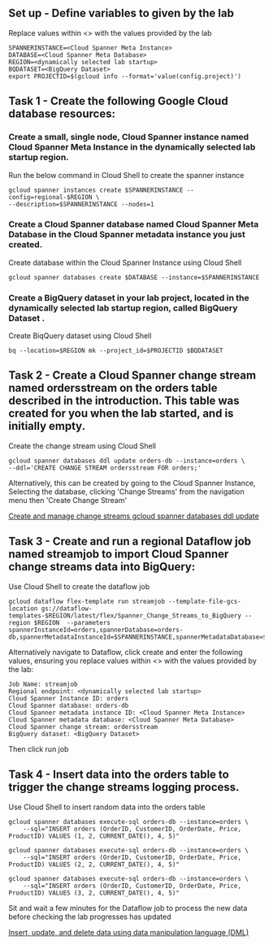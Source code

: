 ## Set up - Define variables to given by the lab
Replace values within <> with the values provided by the lab
```
SPANNERINSTANCE=<Cloud Spanner Meta Instance>
DATABASE=<Cloud Spanner Meta Database>
REGION=<dynamically selected lab startup>
BQDATASET=<BigQuery Dataset>
export PROJECTID=$(gcloud info --format='value(config.project)')
```

## Task 1  - Create the following Google Cloud database resources:  
### Create a small, single node, Cloud Spanner instance named Cloud Spanner Meta Instance in the dynamically selected lab startup region.
Run the below command in Cloud Shell to create the spanner instance
```
gcloud spanner instances create $SPANNERINSTANCE --config=regional-$REGION \
--description=$SPANNERINSTANCE --nodes=1
```  
### Create a Cloud Spanner database named Cloud Spanner Meta Database in the Cloud Spanner metadata instance you just created.
Create database within the Cloud Spanner Instance using Cloud Shell
```
gcloud spanner databases create $DATABASE --instance=$SPANNERINSTANCE
```  

### Create a BigQuery dataset in your lab project, located in the dynamically selected lab startup region, called BigQuery Dataset .
Create BiqQuery dataset using Cloud Shell
```
bq --location=$REGION mk --project_id=$PROJECTID $BQDATASET
```  
## Task 2  - Create a Cloud Spanner change stream named ordersstream on the orders table described in the introduction. This table was created for you when the lab started, and is initially empty.
Create the change stream using Cloud Shell
```
gcloud spanner databases ddl update orders-db --instance=orders \
--ddl='CREATE CHANGE STREAM ordersstream FOR orders;'
```  
Alternatively, this can be created by going to the Cloud Spanner Instance, Selecting the database, clicking 'Change Streams' from the navigation menu then 'Create Change Stream'

[Create and manage change streams ](https://cloud.google.com/spanner/docs/change-streams/manage)
[gcloud spanner databases ddl update](https://cloud.google.com/sdk/gcloud/reference/spanner/databases/ddl/update)

## Task 3 - Create and run a regional Dataflow job named streamjob to import Cloud Spanner change streams data into BigQuery:
Use Cloud Shell to create the dataflow job
```
gcloud dataflow flex-template run streamjob --template-file-gcs-location gs://dataflow-templates-$REGION/latest/flex/Spanner_Change_Streams_to_BigQuery --region $REGION  --parameters spannerInstanceId=orders,spannerDatabase=orders-db,spannerMetadataInstanceId=$SPANNERINSTANCE,spannerMetadataDatabase=$DATABASE,spannerChangeStreamName=ordersstream,bigQueryDataset=$BQDATASET
```  
Alternatively navigate to Dataflow, click create and enter the following values, ensuring you replace values within <> with the values provided by the lab:
```
Job Name: streamjob 
Regional endpoint: <dynamically selected lab startup>
Cloud Spanner Instance ID: orders
Cloud Spanner database: orders-db
Cloud Spanner metadata instance ID: <Cloud Spanner Meta Instance>
Cloud Spanner metadata database: <Cloud Spanner Meta Database>
Cloud Spanner change stream: ordersstream 
BigQuery dataset: <BigQuery Dataset>
```  
Then click run job

## Task 4 - Insert data into the orders table to trigger the change streams logging process.
Use Cloud Shell to insert random data into the orders table
```
gcloud spanner databases execute-sql orders-db --instance=orders \
    --sql="INSERT orders (OrderID, CustomerID, OrderDate, Price, ProductID) VALUES (1, 2, CURRENT_DATE(), 4, 5)"

gcloud spanner databases execute-sql orders-db --instance=orders \
    --sql="INSERT orders (OrderID, CustomerID, OrderDate, Price, ProductID) VALUES (2, 2, CURRENT_DATE(), 4, 5)"

gcloud spanner databases execute-sql orders-db --instance=orders \
    --sql="INSERT orders (OrderID, CustomerID, OrderDate, Price, ProductID) VALUES (3, 2, CURRENT_DATE(), 4, 5)"
```  
Sit and wait a few minutes for the Dataflow job to process the new data before checking the lab progresses has updated

[Insert, update, and delete data using data manipulation language (DML)](https://cloud.google.com/spanner/docs/dml-tasks)